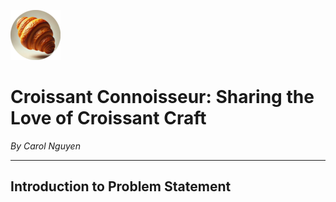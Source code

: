 ![croissant icon](photos/imageedit_1_5470181020%20(1).png)
# Croissant Connoisseur: Sharing the Love of Croissant Craft

_By Carol Nguyen_

---

## Introduction to Problem Statement
 
